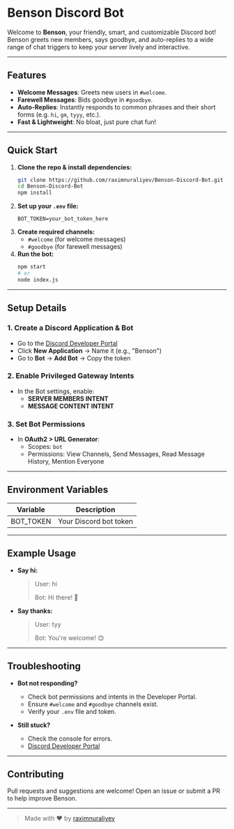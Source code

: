 # Benson Discord Bot

Welcome to **Benson**, your friendly, smart, and customizable Discord bot! Benson greets new members, says goodbye, and auto-replies to a wide range of chat triggers to keep your server lively and interactive.

---

## Features

-  **Welcome Messages**: Greets new users in `#welcome`.
-  **Farewell Messages**: Bids goodbye in `#goodbye`.
-  **Auto-Replies**: Instantly responds to common phrases and their short forms (e.g. `hi`, `gm`, `tyyy`, etc.).
-  **Fast & Lightweight**: No bloat, just pure chat fun!

---

## Quick Start

1. **Clone the repo & install dependencies:**
   ```bash
   git clone https://github.com/raximnuraliyev/Benson-Discord-Bot.git
   cd Benson-Discord-Bot
   npm install
   ```
2. **Set up your `.env` file:**
   ```env
   BOT_TOKEN=your_bot_token_here
   ```
3. **Create required channels:**
   - `#welcome` (for welcome messages)
   - `#goodbye` (for farewell messages)
4. **Run the bot:**
   ```bash
   npm start
   # or
   node index.js
   ```

---

## Setup Details

### 1. Create a Discord Application & Bot
- Go to the [Discord Developer Portal](https://discord.com/developers/applications)
- Click **New Application** → Name it (e.g., "Benson")
- Go to **Bot** → **Add Bot** → Copy the token

### 2. Enable Privileged Gateway Intents
- In the Bot settings, enable:
  - **SERVER MEMBERS INTENT**
  - **MESSAGE CONTENT INTENT**

### 3. Set Bot Permissions
- In **OAuth2 > URL Generator**:
  - Scopes: `bot`
  - Permissions: View Channels, Send Messages, Read Message History, Mention Everyone

---

## Environment Variables

| Variable   | Description                |
|------------|----------------------------|
| BOT_TOKEN  | Your Discord bot token     |

---

## Example Usage

- **Say hi:**
  > User: hi
  >
  > Bot: Hi there! 👋

- **Say thanks:**
  > User: tyy
  >
  > Bot: You're welcome! 😊

---

## Troubleshooting

- **Bot not responding?**
  - Check bot permissions and intents in the Developer Portal.
  - Ensure `#welcome` and `#goodbye` channels exist.
  - Verify your `.env` file and token.

- **Still stuck?**
  - Check the console for errors.
  - [Discord Developer Portal](https://discord.com/developers/applications)

---

## Contributing
Pull requests and suggestions are welcome! Open an issue or submit a PR to help improve Benson.

---

> Made with ❤️ by [raximnuraliyev](https://github.com/raximnuraliyev)